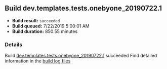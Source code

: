 ## Build dev.templates.tests.onebyone_20190722.1
- **Build result:** `succeeded`
- **Build queued:** 7/22/2019 5:00:01 AM
- **Build duration:** 850.55 minutes
### Details
Build [dev.templates.tests.onebyone_20190722.1](https://winappstudio.visualstudio.com/web/build.aspx?pcguid=a4ef43be-68ce-4195-a619-079b4d9834c2&builduri=vstfs%3a%2f%2f%2fBuild%2fBuild%2f29888) succeeded
Find detailed information in the [build log files](https://uwpctdiags.blob.core.windows.net/buildlogs/dev.templates.tests.onebyone_20190722.1_logs.zip)
